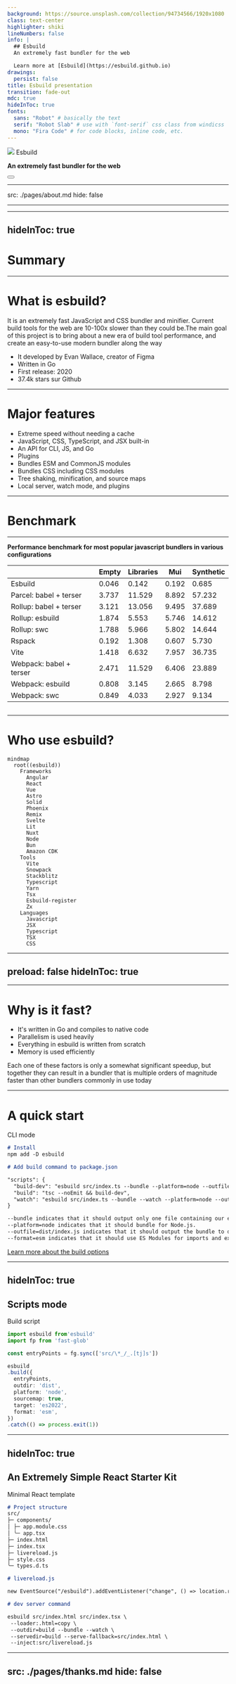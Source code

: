 ```yaml
---
background: https://source.unsplash.com/collection/94734566/1920x1080
class: text-center
highlighter: shiki
lineNumbers: false
info: |
  ## Esbuild
  An extremely fast bundler for the web

  Learn more at [Esbuild](https://esbuild.github.io)
drawings:
  persist: false
title: Esbuild presentation
transition: fade-out
mdc: true
hideInToc: true
fonts:
  sans: "Robot" # basically the text
  serif: "Robot Slab" # use with `font-serif` css class from windicss
  mono: "Fira Code" # for code blocks, inline code, etc.
---
```


<div class='text-5xl'>
<img src='public/esbuild-logo.svg' class='m-0 slidev-icon-btn' />
Esbuild
</div>

**An extremely fast bundler for the web**

<div class='abs-br m-6 flex gap-2'>
<button @click='slidev.nav.openInEditor()' title='Open in Editor' class='text-xl slidev-icon-btn opacity-50 !border-none !hover:text-white'>
  <carbon:edit />
</button>
<a href='https://github.com/evanw/esbuild' target='_blank' alt='GitHub' title='Open in GitHub'
  class='text-xl slidev-icon-btn opacity-50 !border-none !hover:text-white'>
  <carbon-logo-github />
</a>
</div>

---

src: ./pages/about.md
hide: false

---

---
hideInToc: true
---

# Summary

<Toc />

---

# What is esbuild?

It is an extremely fast JavaScript and CSS bundler and minifier. Current build tools for the web are 10-100x slower than they could be.The main goal of this project is to bring about a new era of build tool performance, and create an easy-to-use modern bundler along the way

- It developed by Evan Wallace, creator of Figma
- Written in Go
- First release: 2020
- 37.4k stars sur Github

---

# Major features

- Extreme speed without needing a cache
- JavaScript, CSS, TypeScript, and JSX built-in
- An API for CLI, JS, and Go
- Plugins
- Bundles ESM and CommonJS modules
- Bundles CSS including CSS modules
- Tree shaking, minification, and source maps
- Local server, watch mode, and plugins

---

# Benchmark

<div grid='~ cols-2 gap-4'>
  <div>
    <Tweet id='1448714353386086405' scale='0.65' />
  </div>
  <div>
    <Tweet id='1459587741843394569' scale='0.595' />
  </div>
</div>

---

<div grid='~ cols-2 gap-4'>

<div>
<strong class='mb-10'>Performance benchmark for most popular javascript bundlers in various configurations</strong>

<div class='absolute left-0 top-20px scale-70'>

|                         | Empty | Libraries | Mui   | Synthetic |
| ----------------------- | ----- | --------- | ----- | --------- |
| Esbuild                 | 0.046 | 0.142     | 0.192 | 0.685     |
| Parcel: babel + terser  | 3.737 | 11.529    | 8.892 | 57.232    |
| Rollup: babel + terser  | 3.121 | 13.056    | 9.495 | 37.689    |
| Rollup: esbuild         | 1.874 | 5.553     | 5.746 | 14.612    |
| Rollup: swc             | 1.788 | 5.966     | 5.802 | 14.644    |
| Rspack                  | 0.192 | 1.308     | 0.607 | 5.730     |
| Vite                    | 1.418 | 6.632     | 7.957 | 36.735    |
| Webpack: babel + terser | 2.471 | 11.529    | 6.406 | 23.889    |
| Webpack: esbuild        | 0.808 | 3.145     | 2.665 | 8.798     |
| Webpack: swc            | 0.849 | 4.033     | 2.927 | 9.134     |

</div>

</div>

<div>
<img class='max-h-full m-auto mt-20' src='public/build-time.png' alt='' />
</div>

</div>

---

# Who use esbuild?

```mermaid { theme: 'forest'}
mindmap
  root((esbuild))
    Frameworks
      Angular
      React
      Vue
      Astro
      Solid
      Phoenix
      Remix
      Svelte
      Lit
      Nuxt
      Node
      Bun
      Amazon CDK
    Tools
      Vite
      Snowpack
      Stackblitz
      Typescript
      Yarn
      Tsx
      Esbuild-register
      Zx
    Languages
      Javascript
      JSX
      Typescript
      TSX
      CSS
```

---
preload: false
hideInToc: true
---

<EsbuildEco />

---

# Why is it fast?

- It's written in Go and compiles to native code
- Parallelism is used heavily
- Everything in esbuild is written from scratch
- Memory is used efficiently

Each one of these factors is only a somewhat significant speedup,
but together they can result in a bundler that is multiple orders of magnitude faster than other bundlers commonly in use today

---

# A quick start

CLI mode

```markdown {all|2|6-10|12-15}
# Install
npm add -D esbuild

# Add build command to package.json

"scripts": {
  "build-dev": "esbuild src/index.ts --bundle --platform=node --outfile=dist/index.js --format=esm --target=es2022",
  "build": "tsc --noEmit && build-dev",
  "watch": "esbuild src/index.ts --bundle --watch --platform=node --outfile=dist/index.js --format=esm --target=es2022"
}

--bundle indicates that it should output only one file containing our entire bundle.
--platform=node indicates that it should bundle for Node.js.
--outfile=dist/index.js indicates that it should output the bundle to dist/index.js.
--format=esm indicates that it should use ES Modules for imports and exports.
```

[Learn more about the build options](https://esbuild.github.io/api/#build)

---
hideInToc: true
---

## Scripts mode

Build script
```typescript
import esbuild from'esbuild'
import fp from 'fast-glob'

const entryPoints = fg.sync(['src/\*_/_.[tj]s'])

esbuild
.build({
  entryPoints,
  outdir: 'dist',
  platform: 'node',
  sourcemap: true,
  target: 'es2022',
  format: 'esm',
})
.catch(() => process.exit(1))
```

---
hideInToc: true
---

## An Extremely Simple React Starter Kit

Minimal React template
```markdown
# Project structure
src/
├─ components/
│ ├─ app.module.css
│ ╰─ app.tsx
├─ index.html
├─ index.tsx
├─ livereload.js
├─ style.css
╰─ types.d.ts

# livereload.js

new EventSource("/esbuild").addEventListener("change", () => location.reload());

# dev server command

esbuild src/index.html src/index.tsx \
 --loader:.html=copy \
 --outdir=build --bundle --watch \
 --servedir=build --serve-fallback=src/index.html \
 --inject:src/livereload.js
```

---
src: ./pages/thanks.md
hide: false
---
